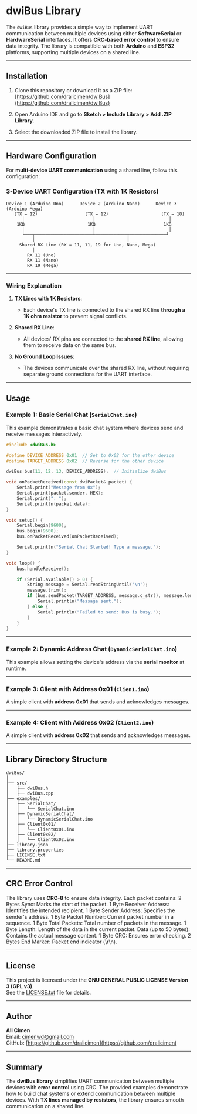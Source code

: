 
# dwiBus Library

The `dwiBus` library provides a simple way to implement UART communication between multiple devices using either **SoftwareSerial** or **HardwareSerial** interfaces. It offers **CRC-based error control** to ensure data integrity. The library is compatible with both **Arduino** and **ESP32** platforms, supporting multiple devices on a shared line.

---

## Installation

1. Clone this repository or download it as a ZIP file:
   [https://github.com/dralicimen/dwiBus](https://github.com/dralicimen/dwiBus)

2. Open Arduino IDE and go to **Sketch > Include Library > Add .ZIP Library**.
3. Select the downloaded ZIP file to install the library.

---

## Hardware Configuration

For **multi-device UART communication** using a shared line, follow this configuration:

### 3-Device UART Configuration (TX with 1K Resistors)

```
Device 1 (Arduino Uno)      Device 2 (Arduino Nano)      Device 3 (Arduino Mega)
   (TX = 12)                  (TX = 12)                    (TX = 18)
      │                          │                            │
    1KΩ                        1KΩ                          1KΩ
      │                          │                            │
      └───┬──────────────────────┴────────────┬──────────────┘
          │                                   │
     Shared RX Line (RX = 11, 11, 19 for Uno, Nano, Mega)
          │
        RX 11 (Uno)
        RX 11 (Nano)
        RX 19 (Mega)
```

---

### Wiring Explanation

1. **TX Lines with 1K Resistors**:
   - Each device's TX line is connected to the shared RX line **through a 1K ohm resistor** to prevent signal conflicts.

2. **Shared RX Line**:
   - All devices' RX pins are connected to the **shared RX line**, allowing them to receive data on the same bus.

3. **No Ground Loop Issues**:
   - The devices communicate over the shared RX line, without requiring separate ground connections for the UART interface.

---

## Usage

### Example 1: Basic Serial Chat (`SerialChat.ino`)

This example demonstrates a basic chat system where devices send and receive messages interactively.

```cpp
#include <dwiBus.h>

#define DEVICE_ADDRESS 0x01  // Set to 0x02 for the other device
#define TARGET_ADDRESS 0x02  // Reverse for the other device

dwiBus bus(11, 12, 13, DEVICE_ADDRESS);  // Initialize dwiBus

void onPacketReceived(const dwiPacket& packet) {
    Serial.print("Message from 0x");
    Serial.print(packet.sender, HEX);
    Serial.print(": ");
    Serial.println(packet.data);
}

void setup() {
    Serial.begin(9600);
    bus.begin(9600);
    bus.onPacketReceived(onPacketReceived);

    Serial.println("Serial Chat Started! Type a message.");
}

void loop() {
    bus.handleReceive();

    if (Serial.available() > 0) {
        String message = Serial.readStringUntil('\n');
        message.trim();
        if (bus.sendPacket(TARGET_ADDRESS, message.c_str(), message.length())) {
            Serial.println("Message sent.");
        } else {
            Serial.println("Failed to send: Bus is busy.");
        }
    }
}
```

---

### Example 2: Dynamic Address Chat (`DynamicSerialChat.ino`)

This example allows setting the device's address via the **serial monitor** at runtime.

---

### Example 3: Client with Address 0x01 (`Clien1.ino`)

A simple client with **address 0x01** that sends and acknowledges messages.

---

### Example 4: Client with Address 0x02 (`Client2.ino`)

A simple client with **address 0x02** that sends and acknowledges messages.

---

## Library Directory Structure

```
dwiBus/
│
├── src/
│   ├── dwiBus.h
│   ├── dwiBus.cpp
├── examples/
│   ├── SerialChat/
│   │   └── SerialChat.ino
│   ├── DynamicSerialChat/
│   │   └── DynamicSerialChat.ino
│   ├── Client0x01/
│   │   └── Client0x01.ino
│   ├── Client0x02/
│   │   └── Client0x02.ino
├── library.json
├── library.properties
├── LICENSE.txt
└── README.md
```

---

## CRC Error Control

The library uses **CRC-8** to ensure data integrity. Each packet contains:
2 Bytes Sync: Marks the start of the packet.
1 Byte Receiver Address: Identifies the intended recipient.
1 Byte Sender Address: Specifies the sender's address.
1 Byte Packet Number: Current packet number in a sequence.
1 Byte Total Packets: Total number of packets in the message.
1 Byte Length: Length of the data in the current packet.
Data (up to 50 bytes): Contains the actual message content.
1 Byte CRC: Ensures error checking.
2 Bytes End Marker: Packet end indicator (\r\n).

---

## License

This project is licensed under the **GNU GENERAL PUBLIC LICENSE Version 3 (GPL v3)**.  
See the [LICENSE.txt](LICENSE.txt) file for details.

---

## Author

**Ali Çimen**  
Email: [cimenwd@gmail.com](mailto:cimenwd@gmail.com)  
GitHub: [https://github.com/dralicimen](https://github.com/dralicimen)

---

## Summary

The **dwiBus library** simplifies UART communication between multiple devices with **error control** using CRC. The provided examples demonstrate how to build chat systems or extend communication between multiple devices. With **TX lines managed by resistors**, the library ensures smooth communication on a shared line.
